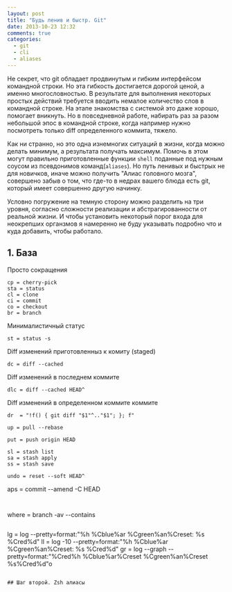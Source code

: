 ```yaml
---
layout: post
title: "Будь ленив и быстр. Git"
date: 2013-10-23 12:32
comments: true
categories:
  - git
  - cli
  - aliases
---
```


Не секрет, что git обладает продвинутым и гибким интерфейсом командной строки. Но эта
гибкость достигается дорогой ценой, а именно многословностью. В результате для
выполнения некоторых простых действий требуется вводить немалое количество слов в
командной строке. На этапе знакомства с системой это даже хорошо, помогает вникнуть. Но
в повседневной работе, набирать раз за разом небольшой эпос в командной строке,
когда например нужно посмотреть только diff определенного коммита, тяжело.

Как ни странно, но это одна изнемногих ситуаций в жизни, когда можно делать минимум, а
результата получать максимум. Помочь в этом могут правильно приготовленные функции `shell`
поданные под нужным соусом из псевдонимов команд(`aliases`). Но путь ленивых и быстрых не
для новичков, иначе можно получить "Алиас головного мозга", совершено забыв о том, что
где-то в недрах вашего блюда есть git, который имеет совершенно другую начинку.

Условно погружение на темную сторону можно разделить на три уровня, согласно сложности
реализации и абстрагированности от реальной жизни. И чтобы установить некоторый порог
входа для неокрепших органзмов я намеренно не буду указывать подробно что и куда добавить,
чтобы работало.

## 1. База

Просто сокращения

```
cp = cherry-pick
sta = status
cl = clone
ci = commit
co = checkout
br = branch
```

Минималистичный статус

```
st = status -s
```

Diff изменений приготовленныз к комиту (staged)

```
dc = diff --cached
```

Diff изменений в последнем коммите

```
dlc = diff --cached HEAD^
```


Diff изменений в определенном коммите коммите
```
dr  = "!f() { git diff "$1"^.."$1"; }; f"
```

```
up = pull --rebase
```
```
put = push origin HEAD
```

```
sl = stash list
sa = stash apply
ss = stash save
```

```
undo = reset --soft HEAD^
```
aps = commit --amend -C HEAD
```


```
where = branch -av --contains
```

```
lg = log --pretty=format:\"%h %Cblue%ar %Cgreen%an%Creset: %s %Cred%d\"
ll = log -10 --pretty=format:\"%h %Cblue%ar %Cgreen%an%Creset: %s %Cred%d\"
gr = log --graph --pretty=format:\"%Cred%h %Cblue%ar%Creset %Cgreen%an%Creset %s%Cred%d\"o
```

## Шаг второй. Zsh алиасы
